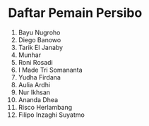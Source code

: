 # Daftar Pemain Persibo

1. Bayu Nugroho
2. Diego Banowo
3. Tarik El Janaby
4. Munhar
5. Roni Rosadi
6. I Made Tri Somananta
7. Yudha Firdana
8. Aulia Ardhi
9. Nur Ikhsan
10. Ananda Dhea
11. Risco Herlambang
12. Filipo Inzaghi Suyatmo
